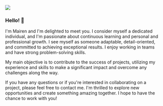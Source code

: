 
![](https://firebasestorage.googleapis.com/v0/b/full-flower-proyect.appspot.com/o/banner%20github.jpg?alt=media&token=8074e2ca-76c0-4883-b5cf-d9ed0f13dcbc)
### Hello! 👋
I'm Mairen and I'm delighted to meet you. I consider myself a dedicated individual, and I'm passionate about continuous learning and personal and professional growth. I see myself as someone adaptable, detail-oriented, and committed to achieving exceptional results. I enjoy working in teams and have strong problem-solving skills.

My main objective is to contribute to the success of projects, utilizing my experience and skills to make a significant impact and overcome any challenges along the way.

If you have any questions or if you're interested in collaborating on a project, please feel free to contact me. I'm thrilled to explore new opportunities and create something amazing together. I hope to have the chance to work with you!


<!--
**Mairendon/Mairendon** is a ✨ _special_ ✨ repository because its `README.md` (this file) appears on your GitHub profile.

Here are some ideas to get you started:

- 🔭 I’m currently working on ...
- 🌱 I’m currently learning ...
- 👯 I’m looking to collaborate on ...
- 🤔 I’m looking for help with ...
- 💬 Ask me about ...
- 📫 How to reach me: ...
- 😄 Pronouns: ...
- ⚡ Fun fact: ...
-->
